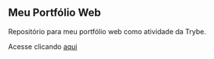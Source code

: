 ## Meu Portfólio Web

Repositório para meu portfólio web como atividade da Trybe.

Acesse clicando [aqui](https://alanctnk.github.io/changed/)

